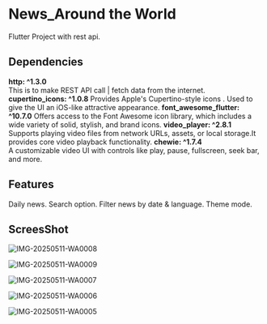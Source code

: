 # News_Around the World

Flutter Project with rest api.

## Dependencies

**http: ^1.3.0**   
   This is to make REST API call | fetch data from the internet.
**cupertino_icons: ^1.0.8**
   Provides Apple's Cupertino-style icons . Used to give the UI an iOS-like attractive appearance.
**font_awesome_flutter: ^10.7.0**
   Offers access to the Font Awesome icon library, which includes a wide variety of solid, stylish, and brand icons.
**video_player: ^2.8.1** 
   Supports playing video files from network URLs, assets, or local storage.It provides core video playback functionality.
 **chewie: ^1.7.4**   
   A customizable video UI with controls like play, pause, fullscreen, seek bar, and more.

## Features

Daily news.
Search option.
Filter news by date & language.
Theme mode.

## ScreesShot

![IMG-20250511-WA0008](https://github.com/user-attachments/assets/f6ac2566-f2dc-4e86-ae06-45c96378fa2e)


![IMG-20250511-WA0009](https://github.com/user-attachments/assets/5eaaa114-83c6-4063-8a49-e4b4541b80c7)

![IMG-20250511-WA0007](https://github.com/user-attachments/assets/4dd515dc-4508-455a-a403-a2e43ffd2d65)

![IMG-20250511-WA0006](https://github.com/user-attachments/assets/60eeebd2-f8e7-4de5-92db-84638e1c94f4)

![IMG-20250511-WA0005](https://github.com/user-attachments/assets/7a27dfd3-558a-4e32-8c61-4c0442af40f6)
